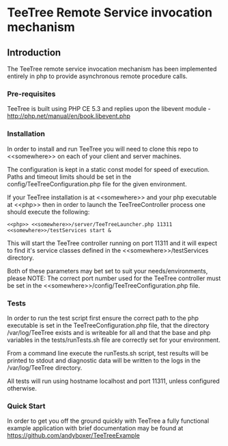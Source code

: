# TeeTree Remote Service invocation mechanism

## Introduction

The TeeTree remote service invocation mechanism has been implemented entirely in php to provide asynchronous remote procedure calls.

### Pre-requisites

TeeTree is built using PHP CE 5.3 and replies upon the libevent module - <http://php.net/manual/en/book.libevent.php>

### Installation

In order to install and run TeeTree you will need to clone this repo to \<\<somewhere\>\> on each of your client and server machines.

The configuration is kept in a static const model for speed of execution. Paths and timeout limits should be set in the config/TeeTreeConfiguration.php file for the given environment.

If your TeeTree installation is at \<\<somewhere\>\> and your php executable at \<\<php\>\> then in order to launch the TeeTreeController process one should execute the following:

    <<php>> <<somewhere>>/server/TeeTreeLauncher.php 11311 <<somewhere>>/testServices start &

This will start the TeeTree controller running on port 11311 and it will expect to find it's service classes defined in the \<\<somewhere\>\>/testServices directory.

Both of these parameters may bet set to suit your needs/environments, please NOTE: The correct port number used for the TeeTree controller must be set in the \<\<somewhere\>\>/config/TeeTreeConfiguration.php file.

### Tests

In order to run the test script first ensure the correct path to the php executable is set in the TeeTreeConfiguration.php file, that the directory /var/log/TeeTree exists and is writeable for all 
and that the base and php variables in the tests/runTests.sh file are correctly set for your environment.

From a command line execute the runTests.sh script, test results will be printed to stdout and diagnostic data will be written to the logs in the /var/log/TeeTree directory.

All tests will run using hostname localhost and port 11311, unless configured otherwise.

### Quick Start

In order to get you off the ground quickly with TeeTree a fully functional example application with brief documentation may be found at <https://github.com/andyboxer/TeeTreeExample>